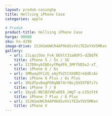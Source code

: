 ```yaml
---
layout: produk-casinghp
title: Hellsing iPhone Case
categories: apple

# Produk
product-title: Hellsing iPhone Case
harga: 90000
sku: hn-4298
image-drive: 15JH1mUWCR4AP9k8SvVViTEZeYXV5MRxn
gallery:
  - url: 1lLquj5Uo_FvA_OEhlt31a0OF5-dZ8QfK
    title: iPhone 5 / 5s / SE
  - url: 117D9nybI6DsyfMqdF6_SMFfUD5x2-xT_
    title: iPhone 6 / 6s
  - url: 1MRwayOYi2G_xAyThZtCXXORZreQdEcAs
    title: iPhone 6 Plus / 6s Plus
  - url: 1MidTpvBagPGRq8B74rtNsjOX59TBfs7s
    title: iPhone 7 / 8
  - url: 1byyE-NQlB2VNlwDE6_iWgT-q-LS5zStk
    title: iPhone 7 Plus / 8 Plus
  - url: 15JH1mUWCR4AP9k8SvVViTEZeYXV5MRxn
    title: iPhone X
---
```

